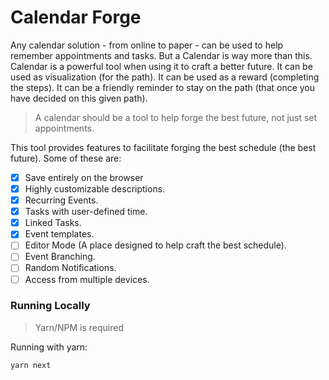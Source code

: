 # Calendar Forge

Any calendar solution - from online to paper - can be used to help remember appointments and tasks. But a Calendar is way more than this. Calendar is a powerful tool when using it to craft a better future. It can be used as visualization (for the path). It can be used as a reward (completing the steps). It can be a friendly reminder to stay on the path (that once you have decided on this given path).

> A calendar should be a tool to help forge the best future, not just set appointments. 

This tool provides features to facilitate forging the best schedule (the best future). Some of these are:

- [x] Save entirely on the browser
- [x] Highly customizable descriptions.
- [x] Recurring Events.
- [x] Tasks with user-defined time.
- [x] Linked Tasks.
- [x] Event templates.
- [ ] Editor Mode (A place designed to help craft the best schedule).
- [ ] Event Branching.
- [ ] Random Notifications.
- [ ] Access from multiple devices.

### Running Locally

> Yarn/NPM is required

Running with yarn:
```bash
yarn next
```
